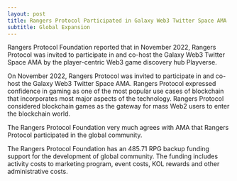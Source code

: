 ```yaml
---
layout: post
title: Rangers Protocol Participated in Galaxy Web3 Twitter Space AMA
subtitle: Global Expansion
---
```


Rangers Protocol Foundation reported that in November 2022, Rangers Protocol was invited to participate in and co-host the Galaxy Web3 Twitter Space AMA by the player-centric Web3 game discovery hub Playverse.

On November 2022, Rangers Protocol was invited to participate in and co-host the Galaxy Web3 Twitter Space AMA. Rangers Protocol expressed confidence in gaming as one of the most popular use cases of blockchain that incorporates most major aspects of the technology. Rangers Protocol considered blockchain games as the gateway for mass Web2 users to enter the blockchain world.

The Rangers Protocol Foundation very much agrees with AMA that Rangers Protocol participated in the global community.

The Rangers Protocol Foundation has an 485.71 RPG backup funding support for the development of global community.  The funding includes activity costs to marketing program, event costs, KOL rewards and other administrative costs. 
